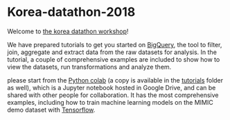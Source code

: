 # Korea-datathon-2018

Welcome to [the korea datathon workshop](http://datathon.konect.or.kr/)!

We have prepared tutorials to get you started on [BigQuery](https://cloud.google.com/bigquery/), the tool to filter, join, aggregate and extract data from the raw datasets for analysis. In the tutorial, a couple of comprehensive examples are included to show how to view the datasets, run transformations and analyze them.

please start from the [Python colab](http://colab.research.google.com/github/GoogleCloudPlatform/Youngseok0001/korea-datathon/blob/master/mimiciii_tutorial.ipynb) (a copy is available in the [tutorials](https://github.com/Youngseok0001/korea-datathon/blob/master/mimiciii_tutorial.ipynb) folder as well), which is a Jupyter notebook hosted in Google Drive, and can be shared with other people for collaboration. It has the most comprehensive examples, including how to train machine learning models on the MIMIC demo dataset with [Tensorflow](https://www.tensorflow.org/).
